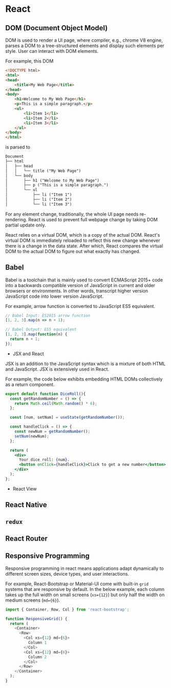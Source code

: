 # React

## DOM (Document Object Model)

DOM is used to render a UI page, where compiler, e.g., chrome V8 engine, parses a DOM to a tree-structured elements and display such elements per style.
User can interact with DOM elements.

For example, this DOM

```html
<!DOCTYPE html>
<html>
<head>
    <title>My Web Page</title>
</head>
<body>
    <h1>Welcome to My Web Page</h1>
    <p>This is a simple paragraph.</p>
    <ul>
        <li>Item 1</li>
        <li>Item 2</li>
        <li>Item 3</li>
    </ul>
</body>
</html>
```

is parsed to

```txt
Document
├── html
│   ├── head
│   │   └── title ("My Web Page")
│   └── body
│       ├── h1 ("Welcome to My Web Page")
│       ├── p ("This is a simple paragraph.")
│       └── ul
│           ├── li ("Item 1")
│           ├── li ("Item 2")
│           └── li ("Item 3")
```

For any element change, traditionally, the whole UI page needs re-rendering.
React is used to prevent full webpage change by taking DOM partial update only.

React relies on a virtual DOM, which is a copy of the actual DOM.
React's virtual DOM is immediately reloaded to reflect this new change whenever there is a change in the data state.
After which, React compares the virtual DOM to the actual DOM to figure out what exactly has changed.

## Babel

Babel is a toolchain that is mainly used to convert ECMAScript 2015+ code into a backwards compatible version of JavaScript in current and older browsers or environments.
In other words, transcript higher version JavaScript code into lower version JavaScript.

For example, arrow function is converted to JavaScript ES5 equivalent.

```js
// Babel Input: ES2015 arrow function
[1, 2, 3].map(n => n + 1);
```

```js
// Babel Output: ES5 equivalent
[1, 2, 3].map(function(n) {
  return n + 1;
});
```

* JSX and React

JSX is an addition to the JavaScript syntax which is a mixture of both HTML and JavaScript.
JSX is extensively used in React.

For example, the code below exhibits embedding HTML DOMs collectively as a return component.

```jsx
export default function DiceRoll(){
  const getRandomNumber = () => {
    return Math.ceil(Math.random() * 6);
  };

  const [num, setNum] = useState(getRandomNumber());

  const handleClick = () => {
    const newNum = getRandomNumber();
    setNum(newNum);
  };

  return (
    <div>
      Your dice roll: {num}.
      <button onClick={handleClick}>Click to get a new number</button>
    </div>
  );
};
```

* React View

## React Native

## `redux`

## React Router

## Responsive Programming

Responsive programming in react means applications adapt dynamically to different screen sizes, device types, and user interactions.

For example, React-Bootstrap or Material-UI come with built-in `grid` systems that are responsive by default.
In the below example, each column takes up the full width on small screens (`xs={12}`) but only half the width on medium screens (`md={6}`).

```js
import { Container, Row, Col } from 'react-bootstrap';

function ResponsiveGrid() {
  return (
    <Container>
      <Row>
        <Col xs={12} md={6}>
          Column 1
        </Col>
        <Col xs={12} md={6}>
          Column 2
        </Col>
      </Row>
    </Container>
  );
}
```
